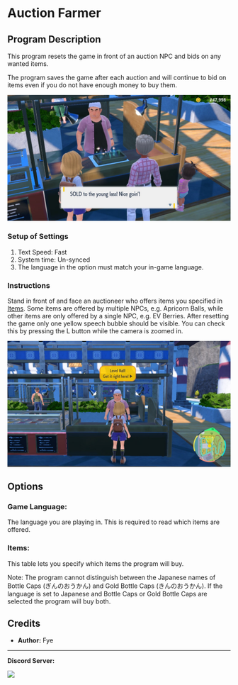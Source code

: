 # Auction Farmer

## Program Description

This program resets the game in front of an auction NPC and bids on any wanted items. 

The program saves the game after each auction and will continue to bid on items even if you do not have enough money to buy them.

<img src="images/AuctionFarmer-0.png">


### Setup of Settings

1. Text Speed: Fast
2. System time: Un-synced
3. The language in the option must match your in-game language.


### Instructions

Stand in front of and face an auctioneer who offers items you specified in [Items](#items). 
Some items are offered by multiple NPCs, e.g. Apricorn Balls, while other items are only offered by a single NPC, e.g. EV Berries.
After resetting the game only one yellow speech bubble should be visible. You can check this by pressing the L button while the camera is zoomed in.

<img src="images/AuctionFarmer-1.png">




## Options


### Game Language:

The language you are playing in. This is required to read which items are offered.


### Items:

This table lets you specify which items the program will buy.

Note: The program cannot distinguish between the Japanese names of Bottle Caps (ぎんのおうかん) and Gold Bottle Caps (きんのおうかん). If the language is set to Japanese and Bottle Caps or Gold Bottle Caps are selected the program will buy both.



## Credits

- **Author:** Fye

<hr>

**Discord Server:** 

[<img src="https://canary.discordapp.com/api/guilds/695809740428673034/widget.png?style=banner2">](https://discord.gg/cQ4gWxN)


